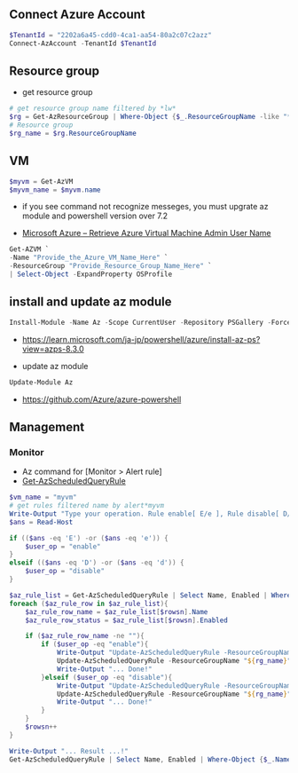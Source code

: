 ## Connect Azure Account

```ps1
$TenantId = "2202a6a45-cdd0-4ca1-aa54-80a2c07c2azz"
Connect-AzAccount -TenantId $TenantId
```

## Resource group

- get resource group
```ps1
# get resource group name filtered by *lw*
$rg = Get-AzResourceGroup | Where-Object {$_.ResourceGroupName -like "*lw*"}
# Resource group
$rg_name = $rg.ResourceGroupName
```

## VM

```ps1
$myvm = Get-AzVM
$myvm_name = $myvm.name
```
- if you see command not recognize messeges, you must upgrate az module and powershell version over 7.2

- [Microsoft Azure – Retrieve Azure Virtual Machine Admin User Name](https://www.geeksforgeeks.org/microsoft-azure-retrieve-azure-virtual-machine-admin-user-name/)
```ps1
Get-AZVM `
-Name "Provide_the_Azure_VM_Name_Here" `
-ResourceGroup "Provide_Resource_Group_Name_Here" `
| Select-Object -ExpandProperty OSProfile
```

## install and update az module
```ps1
Install-Module -Name Az -Scope CurrentUser -Repository PSGallery -Force
```
- https://learn.microsoft.com/ja-jp/powershell/azure/install-az-ps?view=azps-8.3.0


- update az module
```ps1
Update-Module Az
```
- https://github.com/Azure/azure-powershell

## Management

### Monitor
- Az command for [Monitor > Alert rule]
- [Get-AzScheduledQueryRule](https://learn.microsoft.com/en-us/powershell/module/az.monitor/get-azscheduledqueryrule?view=azps-8.3.0)
```ps1
$vm_name = "myvm"
# get rules filtered name by alert*myvm 
Write-Output "Type your operation. Rule enable[ E/e ], Rule disable[ D/d ]"
$ans = Read-Host

if (($ans -eq 'E') -or ($ans -eq 'e')) {
    $user_op = "enable"
}
elseif (($ans -eq 'D') -or ($ans -eq 'd')) {
    $user_op = "disable"
}

$az_rule_list = Get-AzScheduledQueryRule | Select Name, Enabled | Where-Object {$_.Name -like "alert*(${vm_name})*"}
foreach ($az_rule_row in $az_rule_list){
    $az_rule_row_name = $az_rule_list[$rowsn].Name
    $az_rule_row_status = $az_rule_list[$rowsn].Enabled

    if ($az_rule_row_name -ne ""){
        if ($user_op -eq "enable"){
            Write-Output "Update-AzScheduledQueryRule -ResourceGroupName ""${rg_name}"" -Name ""$az_rule_row_name"" -Enabled $true"
            Update-AzScheduledQueryRule -ResourceGroupName "${rg_name}" -Name "$az_rule_row_name" -Enabled $true
            Write-Output "... Done!"
        }elseif ($user_op -eq "disable"){
            Write-Output "Update-AzScheduledQueryRule -ResourceGroupName ""${rg_name}"" -Name ""$az_rule_row_name"" -Enabled $false"
            Update-AzScheduledQueryRule -ResourceGroupName "${rg_name}" -Name "$az_rule_row_name" -Enabled $false
            Write-Output "... Done!"
        }
    }
    $rowsn++
}

Write-Output "... Result ...!"
Get-AzScheduledQueryRule | Select Name, Enabled | Where-Object {$_.Name -like "alert*(${vm_name})*"}
```
